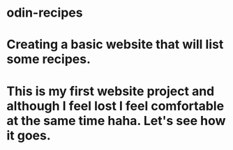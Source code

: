 # odin-recipes

# Creating a basic website that will list some recipes.

# This is my first website project and although I feel lost I feel comfortable at the same time haha. Let's see how it goes.